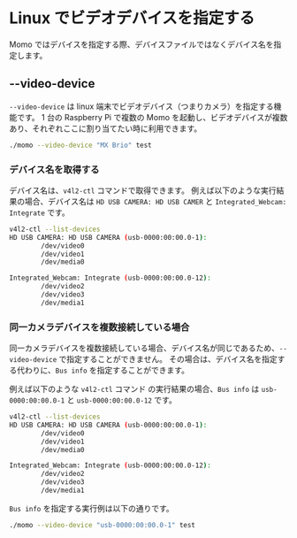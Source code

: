 # Linux でビデオデバイスを指定する

Momo ではデバイスを指定する際、デバイスファイルではなくデバイス名を指定します。

## --video-device

`--video-device` は linux 端末でビデオデバイス（つまりカメラ）を指定する機能です。
1 台の Raspberry Pi で複数の Momo を起動し、ビデオデバイスが複数あり、それぞれここに割り当てたい時に利用できます。

```bash
./momo --video-device "MX Brio" test
```

### デバイス名を取得する

デバイス名は、`v4l2-ctl` コマンドで取得できます。
例えば以下のような実行結果の場合、デバイス名は `HD USB CAMERA: HD USB CAMER` と `Integrated_Webcam: Integrate` です。

```bash
v4l2-ctl --list-devices
HD USB CAMERA: HD USB CAMERA (usb-0000:00:00.0-1):
        /dev/video0
        /dev/video1
        /dev/media0

Integrated_Webcam: Integrate (usb-0000:00:00.0-12):
        /dev/video2
        /dev/video3
        /dev/media1
```

### 同一カメラデバイスを複数接続している場合

同一カメラデバイスを複数接続している場合、デバイス名が同じであるため、`--video-device` で指定することができません。
その場合は、デバイス名を指定する代わりに、`Bus info` を指定することができます。

例えば以下のような `v4l2-ctl` コマンド の実行結果の場合、`Bus info` は `usb-0000:00:00.0-1` と `usb-0000:00:00.0-12` です。

```bash
v4l2-ctl --list-devices
HD USB CAMERA: HD USB CAMERA (usb-0000:00:00.0-1):
        /dev/video0
        /dev/video1
        /dev/media0

Integrated_Webcam: Integrate (usb-0000:00:00.0-12):
        /dev/video2
        /dev/video3
        /dev/media1
```

`Bus info` を指定する実行例は以下の通りです。

```bash
./momo --video-device "usb-0000:00:00.0-1" test
```